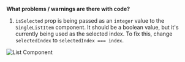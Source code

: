 **What problems / warnings are there with code?**

1. `isSelected` prop is being passed as an `integer` value to the `SingleListItem` component. It should be a boolean value, but it's currently being used as the selected index. To fix this, change `selectedIndex` to `selectedIndex === index`.

![List Component](https://i.ibb.co/dGgHW0R/App-js-1.png)

